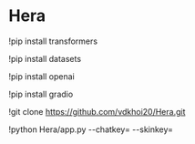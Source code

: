 # Hera

!pip install transformers

!pip install datasets

!pip install openai

!pip install gradio


!git clone https://github.com/vdkhoi20/Hera.git

!python Hera/app.py --chatkey= --skinkey=
